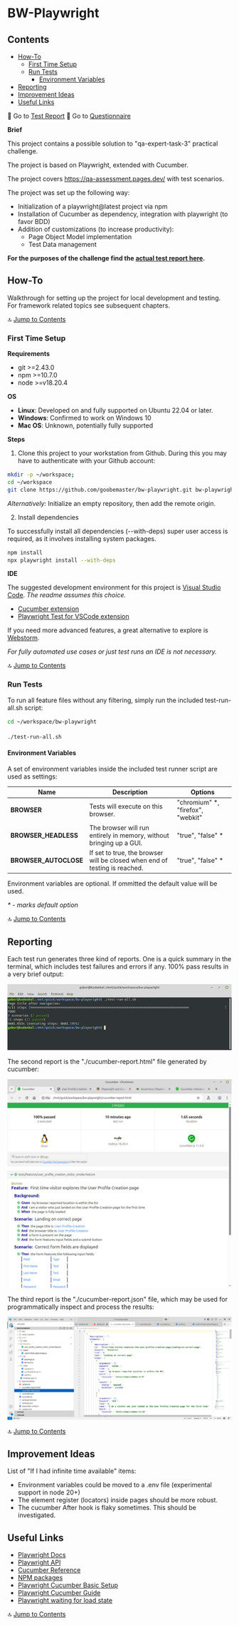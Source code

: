 # BW-Playwright

## Contents

- [How-To](#how-to)
  - [First Time Setup](#first-time-setup)
  - [Run Tests](#run-tests)
    - [Environment Variables](#environment-variables)
- [Reporting](#reporting)
- [Improvement Ideas](#improvement-ideas)
- [Useful Links](#useful-links)

📖 Go to [Test Report](./doc/test-report.md)
📖 Go to [Questionnaire](./doc/questionnaire.md)

**Brief**

This project contains a possible solution to "qa-expert-task-3" practical challenge.

The project is based on Playwright, extended with Cucumber.

The project covers https://qa-assessment.pages.dev/ with test scenarios.

The project was set up the following way:

- Initialization of a playwright@latest project via npm
- Installation of Cucumber as dependency, integration with playwright (to favor BDD)
- Addition of customizations (to increase productivity):
  - Page Object Model implementation
  - Test Data management

**For the purposes of the challenge find the [actual test report here](./doc/test-report.md).**

## How-To

Walkthrough for setting up the project for local development and testing. For framework related topics see subsequent chapters.

🔝 [Jump to Contents](#contents)

### First Time Setup

**Requirements**

- git >=2.43.0
- npm >=10.7.0
- node >=v18.20.4

**OS**

- **Linux**: Developed on and fully supported on Ubuntu 22.04 or later.
- **Windows**: Confirmed to work on Windows 10
- **Mac OS**: Unknown, potentially fully supported

**Steps**

1. Clone this project to your workstation from Github. During this you may have to authenticate with your Github account:

````bash
mkdir -p ~/workspace;
cd ~/workspace
git clone https://github.com/goobemaster/bw-playwright.git bw-playwright
````

_Alternatively:_ Initialize an empty repository, then add the remote origin.

2. Install dependencies

To successfully install all dependencies (--with-deps) super user access is required, as it involves installing system packages.

````bash
npm install
npx playwright install --with-deps
````

**IDE**

The suggested development environment for this project is [Visual Studio Code](https://code.visualstudio.com/). _The readme assumes this choice._

- [Cucumber extension](https://marketplace.visualstudio.com/items?itemName=CucumberOpen.cucumber-official)
- [Playwright Test for VSCode extension](https://marketplace.visualstudio.com/items?itemName=ms-playwright.playwright)

If you need more advanced features, a great alternative to explore is [Webstorm](https://www.jetbrains.com/webstorm/).

_For fully automated use cases or just test runs an IDE is not necessary._

🔝 [Jump to Contents](#contents)

### Run Tests

To run all feature files without any filtering, simply run the included test-run-all.sh script:

````bash
cd ~/workspace/bw-playwright

./test-run-all.sh
````

#### Environment Variables

A set of environment variables inside the included test runner script are used as settings:

| Name                  | Description                                                                | Options                           |
|-----------------------|----------------------------------------------------------------------------|-----------------------------------|
| **BROWSER**           | Tests will execute on this browser.                                        | "chromium" *, "firefox", "webkit" |
| **BROWSER_HEADLESS**  | The browser will run entirely in memory, without bringing up a GUI.        | "true", "false" *                 |
| **BROWSER_AUTOCLOSE** | If set to true, the browser will be closed when end of testing is reached. | "true", "false" *                 |

Environment variables are optional. If ommitted the default value will be used.

_* - marks default option_

🔝 [Jump to Contents](#contents)

## Reporting

Each test run generates three kind of reports. One is a quick summary in the terminal, which includes test failures and errors if any. 100% pass results in a very brief output:

[![Console output](/doc/test-run-all-console.jpg "Cucumber test run console output")](./doc/test-run-all-console.jpg)

The second report is the "./cucumber-report.html" file generated by cucumber:

[![HTML report](/doc/test-run-all-html.jpg "Cucumber test run HTML report")](./doc/test-run-all-html.jpg)

The third report is the "./cucumber-report.json" file, which may be used for programmatically inspect and process the results:

[![JSON report](/doc/test-run-all-json.jpg "Cucumber test run JSON report")](./doc/test-run-all-json.jpg)

🔝 [Jump to Contents](#contents)

## Improvement Ideas

List of "If I had infinite time available" items:

- Environment variables could be moved to a .env file (experimental support in node 20+)
- The element register (locators) inside pages should be more robust.
- The cucumber After hook is flaky sometimes. This should be investigated.

## Useful Links

- [Playwright Docs](https://playwright.dev/docs/test-assertions)
- [Playwright API](https://playwright.dev/docs/api/class-browser)
- [Cucumber Reference](https://cucumber.io/docs/cucumber/api)
- [NPM packages](https://www.npmjs.com/)
- [Playwright Cucumber Basic Setup](https://dev.to/akdevcraft/playwright-and-cucumber-are-the-best-tools-for-end-to-end-testing-a28)
- [Playwright Cucumber Guide](https://www.browserstack.com/guide/playwright-cucumber)
- [Playwright waiting for load state](https://webscrapingsite.com/blog/how-to-wait-for-page-to-fully-load-in-playwright/)

🔝 [Jump to Contents](#contents)